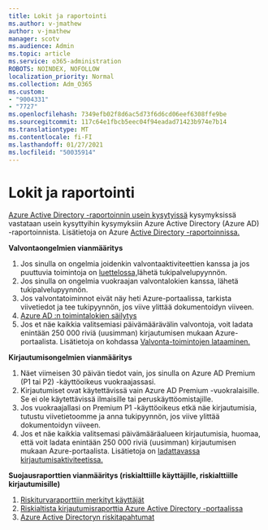 ```yaml
---
title: Lokit ja raportointi
ms.author: v-jmathew
author: v-jmathew
manager: scotv
ms.audience: Admin
ms.topic: article
ms.service: o365-administration
ROBOTS: NOINDEX, NOFOLLOW
localization_priority: Normal
ms.collection: Adm_O365
ms.custom:
- "9004331"
- "7727"
ms.openlocfilehash: 7349efb02f8d6ac5d73f6d6cd06eef6308ffe9be
ms.sourcegitcommit: 117c64e1fbcb5eec04f94eadad71423b974e7b14
ms.translationtype: MT
ms.contentlocale: fi-FI
ms.lasthandoff: 01/27/2021
ms.locfileid: "50035914"
---
```

# <a name="logs-and-reporting"></a>Lokit ja raportointi

[Azure Active Directory -raportoinnin usein kysytyissä](https://docs.microsoft.com/azure/active-directory/active-directory-reporting-faq) kysymyksissä vastataan usein kysyttyihin kysymyksiin Azure Active Directory (Azure AD) -raportoinnista. Lisätietoja on Azure [Active Directory -raportoinnissa.](https://docs.microsoft.com/azure/active-directory/reports-monitoring/overview-reports)

**Valvontaongelmien vianmääritys**

1. Jos sinulla on ongelmia joidenkin valvontaaktiviteettien kanssa ja jos puuttuvia toimintoja on [luettelossa,](https://docs.microsoft.com/azure/active-directory/reports-monitoring/reference-audit-activities)lähetä tukipalvelupyynnön.
2. Jos sinulla on ongelmia vuokraajan valvontalokien kanssa, lähetä tukipalvelupyynnön.
3. Jos valvontatoiminnot eivät näy heti Azure-portaalissa, [](https://docs.microsoft.com/azure/active-directory/reports-monitoring/reference-reports-latencies) tarkista viivetiedot ja tee tukipyynnön, jos viive ylittää dokumentoidyn viiveen.
4. [Azure AD :n toimintalokien säilytys](https://docs.microsoft.com/azure/active-directory/reports-monitoring/reference-reports-data-retention)
5. Jos et näe kaikkia valitsemiasi päivämäärävälin valvontoja, voit ladata enintään 250 000 riviä (uusimman) kirjautumisen mukaan Azure-portaalista. Lisätietoja on kohdassa [Valvonta-toimintojen lataaminen.](https://docs.microsoft.com/azure/active-directory/reports-monitoring/quickstart-download-audit-report)

**Kirjautumisongelmien vianmääritys**

1. Näet viimeisen 30 päivän tiedot vain, jos sinulla on Azure AD Premium (P1 tai P2) -käyttöoikeus vuokraajassasi.
2. Kirjautumiset ovat käytettävissä vain Azure AD Premium -vuokralaisille. Se ei ole käytettävissä ilmaisille tai peruskäyttöomistajille.
3. Jos vuokraajallasi on Premium P1 -käyttöoikeus etkä näe kirjautumisia, [](https://docs.microsoft.com/azure/active-directory/reports-monitoring/reference-reports-latencies) tutustu viivetietoomme ja anna tukipyynnön, jos viive ylittää dokumentoidyn viiveen.
4. Jos et näe kaikkia valitsemasi päivämääräalueen kirjautumisia, huomaa, että voit ladata enintään 250 000 riviä (uusimman) kirjautumisen mukaan Azure-portaalista. Lisätietoja on [ladattavassa kirjautumisaktiviteetissa.](https://docs.microsoft.com/azure/active-directory/reports-monitoring/concept-sign-ins#download-sign-in-activities)

**Suojausraporttien vianmääritys (riskialttiille käyttäjille, riskialttiille kirjautumisille)**

1. [Riskiturvaraporttiin merkityt käyttäjät](https://docs.microsoft.com/azure/active-directory/reports-monitoring/concept-user-at-risk)
2. [Riskialtista kirjautumisraporttia Azure Active Directory -portaalissa](https://docs.microsoft.com/azure/active-directory/reports-monitoring/concept-risky-sign-ins)
3. [Azure Active Directoryn riskitapahtumat](https://docs.microsoft.com/azure/active-directory/reports-monitoring/concept-risk-events)

